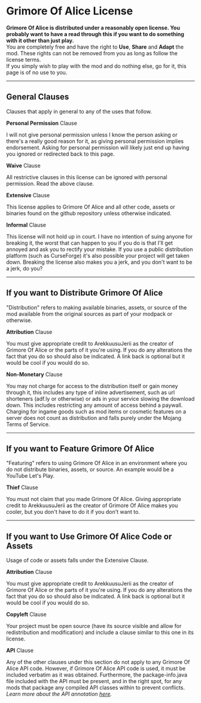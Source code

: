 # Grimore Of Alice License

**Grimore Of Alice is distributed under a reasonably open license. You probably want to have a read through this if you want to do something with it other than just play.**  
You are completely free and have the right to **Use**, **Share** and **Adapt** the mod. These rights can not be removed from you as long as follow the license terms.  
If you simply wish to play with the mod and do nothing else, go for it, this page is of no use to you.

* * *

## General Clauses

Clauses that apply in general to any of the uses that follow.

**Personal Permission** Clause

I will not give personal permission unless I know the person asking or there's a really good reason for it, as giving personal permission implies endorsement. Asking for personal permission will likely just end up having you ignored or redirected back to this page.

**Waive** Clause

All restrictive clauses in this license can be ignored with personal permission. Read the above clause.

**Extensive** Clause

This license applies to Grimore Of Alice and all other code, assets or binaries found on the github repository unless otherwise indicated.

**Informal** Clause

This license will not hold up in court. I have no intention of suing anyone for breaking it, the worst that can happen to you if you do is that I'll get annoyed and ask you to rectify your mistake. If you use a public distribution platform (such as CurseForge) it's also possible your project will get taken down. Breaking the license also makes you a jerk, and you don't want to be a jerk, do you?

* * *

## If you want to **Distribute Grimore Of Alice**

"Distribution" refers to making available binaries, assets, or source of the mod available from the original sources as part of your modpack or otherwise.

**Attribution** Clause

You must give appropriate credit to ArekkuusuJerii as the creator of Grimore Of Alice or the parts of it you're using. If you do any alterations the fact that you do so should also be indicated. A link back is optional but it would be cool if you would do so.

**Non-Monetary** Clause

You may not charge for access to the distribution itself or gain money through it, this includes any type of inline advertisement, such as url shorteners (adf.ly or otherwise) or ads in your service slowing the download down. This includes restricting any amount of access behind a paywall. Charging for ingame goods such as mod items or cosmetic features on a server does not count as distribution and falls purely under the Mojang Terms of Service.

* * *

## If you want to **Feature Grimore Of Alice**

"Featuring" refers to using Grimore Of Alice in an environment where you do not distribute binaries, assets, or source. An example would be a YouTube Let's Play.

**Thief** Clause

You must not claim that you made Grimore Of Alice. Giving appropriate credit to ArekkuusuJerii as the creator of Grimore Of Alice makes you cooler, but you don't have to do it if you don't want to.

* * *

## If you want to **Use Grimore Of Alice Code or Assets**

Usage of code or assets falls under the Extensive Clause.

**Attribution** Clause

You must give appropriate credit to ArekkuusuJerii as the creator of Grimore Of Alice or the parts of it you're using. If you do any alterations the fact that you do so should also be indicated. A link back is optional but it would be cool if you would do so.

**Copyleft** Clause

Your project must be open source (have its source visible and allow for redistribution and modification) and include a clause similar to this one in its license.

**API** Clause

Any of the other clauses under this section do not apply to any Grimore Of Alice API code. However, if Grimore Of Alice API code is used, it must be included verbatim as it was obtained. Furthermore, the package-info.java file included with the API must be present, and in the right spot, for any mods that package any compiled API classes within to prevent conflicts.  
_Learn more about the API annotation [here][1]._

[1]: https://github.com/Minalien/BlogArchive/blob/master/ForgeTutorials/Spotlight__API_Annotation.md
 